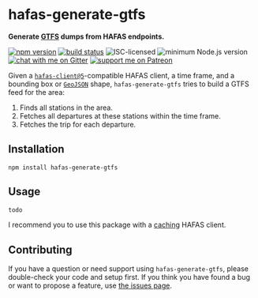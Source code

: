 # hafas-generate-gtfs

**Generate [GTFS](https://gtfs.org/reference/static) dumps from HAFAS endpoints.**

[![npm version](https://img.shields.io/npm/v/hafas-generate-gtfs.svg)](https://www.npmjs.com/package/hafas-generate-gtfs)
[![build status](https://api.travis-ci.org/derhuerst/hafas-generate-gtfs.svg?branch=master)](https://travis-ci.org/derhuerst/hafas-generate-gtfs)
![ISC-licensed](https://img.shields.io/github/license/derhuerst/hafas-generate-gtfs.svg)
![minimum Node.js version](https://img.shields.io/node/v/hafas-generate-gtfs.svg)
[![chat with me on Gitter](https://img.shields.io/badge/chat%20with%20me-on%20gitter-512e92.svg)](https://gitter.im/derhuerst)
[![support me on Patreon](https://img.shields.io/badge/support%20me-on%20patreon-fa7664.svg)](https://patreon.com/derhuerst)

Given a [`hafas-client@5`](https://github.com/public-transport/hafas-client/tree/5)-compatible HAFAS client, a time frame, and a bounding box or [`GeoJSON`](https://geojson.org) shape, `hafas-generate-gtfs` tries to build a GTFS feed for the area:

1. Finds all stations in the area.
2. Fetches all departures at these stations within the time frame.
3. Fetches the trip for each departure.


## Installation

```shell
npm install hafas-generate-gtfs
```


## Usage

```js
todo
```

I recommend you to use this package with a [caching](https://github.com/public-transport/cached-hafas-client) HAFAS client.


## Contributing

If you have a question or need support using `hafas-generate-gtfs`, please double-check your code and setup first. If you think you have found a bug or want to propose a feature, use [the issues page](https://github.com/derhuerst/hafas-generate-gtfs/issues).
